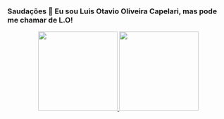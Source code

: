 ### Saudações 👋 Eu sou Luis Otavio Oliveira Capelari, mas pode me chamar de L.O! 



<!--
**luisotaviocap98/luisotaviocap98** is a ✨ _special_ ✨ repository because its `README.md` (this file) appears on your GitHub profile.

Algumas informações a meu respeito:

- 💼 Atualmente sou Analista de Dados
- 🐍 Python é uma das minhas paixões
- 📚 Estou sempre em busca de mais conhecimentos na área de dados
- 🎮 Gosto muito de vídeo-game
- 💬 Ask me about ...
- 📫 How to reach me: ...
- 😄 Pronouns: ...
- ⚡ Fun fact: Sou corinthiano
-->
<div align="center">
  <a href="https://github.com/luisotaviocap98">
  <img height="180em" src="https://github-readme-stats.vercel.app/api?username=luisotaviocap98&show_icons=true&theme=dracula&include_all_commits=true&count_private=true"/>
  <img height="180em" src="https://github-readme-stats.vercel.app/api/top-langs/?username=luisotaviocap98&layout=compact&langs_count=7&theme=dracula"/>
</div>
